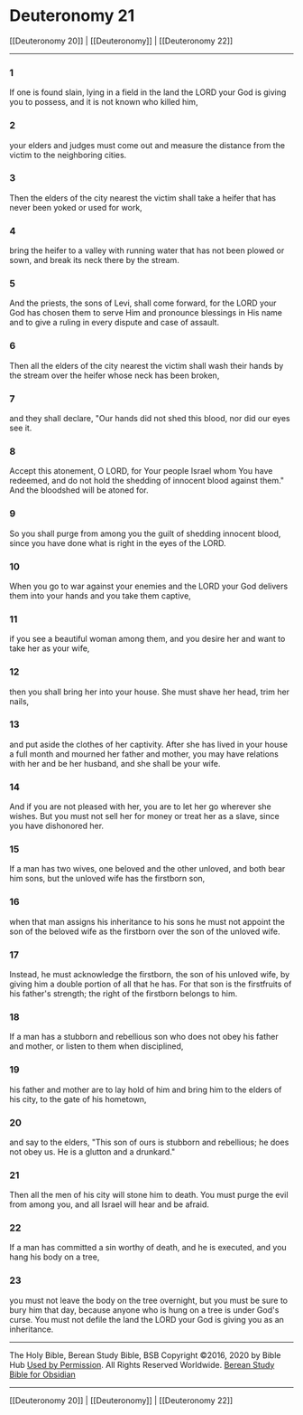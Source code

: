 # Deuteronomy 21

[[Deuteronomy 20]] | [[Deuteronomy]] | [[Deuteronomy 22]]

---

### 1
If one is found slain, lying in a field in the land the LORD your God is giving you to possess, and it is not known who killed him,

### 2
your elders and judges must come out and measure the distance from the victim to the neighboring cities.

### 3
Then the elders of the city nearest the victim shall take a heifer that has never been yoked or used for work,

### 4
bring the heifer to a valley with running water that has not been plowed or sown, and break its neck there by the stream.

### 5
And the priests, the sons of Levi, shall come forward, for the LORD your God has chosen them to serve Him and pronounce blessings in His name and to give a ruling in every dispute and case of assault.

### 6
Then all the elders of the city nearest the victim shall wash their hands by the stream over the heifer whose neck has been broken,

### 7
and they shall declare, "Our hands did not shed this blood, nor did our eyes see it.

### 8
Accept this atonement, O LORD, for Your people Israel whom You have redeemed, and do not hold the shedding of innocent blood against them." And the bloodshed will be atoned for.

### 9
So you shall purge from among you the guilt of shedding innocent blood, since you have done what is right in the eyes of the LORD.

### 10
When you go to war against your enemies and the LORD your God delivers them into your hands and you take them captive,

### 11
if you see a beautiful woman among them, and you desire her and want to take her as your wife,

### 12
then you shall bring her into your house. She must shave her head, trim her nails,

### 13
and put aside the clothes of her captivity. After she has lived in your house a full month and mourned her father and mother, you may have relations with her and be her husband, and she shall be your wife.

### 14
And if you are not pleased with her, you are to let her go wherever she wishes. But you must not sell her for money or treat her as a slave, since you have dishonored her.

### 15
If a man has two wives, one beloved and the other unloved, and both bear him sons, but the unloved wife has the firstborn son,

### 16
when that man assigns his inheritance to his sons he must not appoint the son of the beloved wife as the firstborn over the son of the unloved wife.

### 17
Instead, he must acknowledge the firstborn, the son of his unloved wife, by giving him a double portion of all that he has. For that son is the firstfruits of his father's strength; the right of the firstborn belongs to him.

### 18
If a man has a stubborn and rebellious son who does not obey his father and mother, or listen to them when disciplined,

### 19
his father and mother are to lay hold of him and bring him to the elders of his city, to the gate of his hometown,

### 20
and say to the elders, "This son of ours is stubborn and rebellious; he does not obey us. He is a glutton and a drunkard."

### 21
Then all the men of his city will stone him to death. You must purge the evil from among you, and all Israel will hear and be afraid.

### 22
If a man has committed a sin worthy of death, and he is executed, and you hang his body on a tree,

### 23
you must not leave the body on the tree overnight, but you must be sure to bury him that day, because anyone who is hung on a tree is under God's curse. You must not defile the land the LORD your God is giving you as an inheritance.

---

The Holy Bible, Berean Study Bible, BSB
Copyright ©2016, 2020 by Bible Hub
[Used by Permission](https://berean.bible/terms.htm). All Rights Reserved Worldwide.
[Berean Study Bible for Obsidian](https://github.com/gapmiss/berean-study-bible-for-obsidian)

---

[[Deuteronomy 20]] | [[Deuteronomy]] | [[Deuteronomy 22]]

